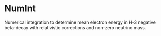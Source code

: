 # NumInt

Numerical integration to determine mean electron energy in H-3 negative beta-decay with relativistic corrections and non-zero neutrino mass.
